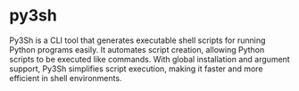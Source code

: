 # py3sh
Py3Sh is a CLI tool that generates executable shell scripts for running Python programs easily. It automates script creation, allowing Python scripts to be executed like commands. With global installation and argument support, Py3Sh simplifies script execution, making it faster and more efficient in shell environments.
